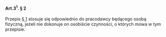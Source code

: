 #### Art.3<sup>1</sup>. § 2

Przepis [§ 1](./art_3_1-1.md) stosuje się odpowiednio do pracodawcy będącego osobą fizyczną, jeżeli nie dokonuje on osobiście czynności, o których mowa w tym przepisie.